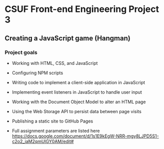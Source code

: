 # CSUF Front-end Engineering Project 3
## Creating a JavaScript game (Hangman)
### Project goals
- Working with HTML, CSS, and JavaScript
- Configuring NPM scripts
- Writing code to implement a client-side application in JavaScript
- Implementing event listeners in JavaScript to handle user input
- Working with the Document Object Model to alter an HTML page
- Using the Web Storage API to persist data between page visits
- Publishing a static site to GitHub Pages

- Full assignment parameters are listed here https://docs.google.com/document/d/1s1E9kEgW-NRR-mgy8LJPD5S1-c2o2_iaM2qmUlGY0AM/edit#
